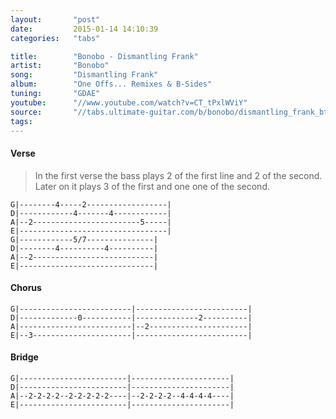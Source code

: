 ```yaml
---
layout:       "post"
date:         2015-01-14 14:10:39
categories:   "tabs"

title:        "Bonobo - Dismantling Frank"
artist:       "Bonobo"
song:         "Dismantling Frank"
album:        "One Offs... Remixes & B-Sides"
tuning:       "GDAE"
youtube:      "//www.youtube.com/watch?v=CT_tPxlWViY"
source:       "//tabs.ultimate-guitar.com/b/bonobo/dismantling_frank_btab_1406439id_29072013date.htm"
tags:         
---
```


#### Verse

> In the first verse the bass plays 2 of the first line and 2 of the second. Later on it 
plays 3 of the first and one one of the second.

```
G|--------4-----2------------------|
D|------------4-------4------------|
A|--2------------------------5-----|
E|---------------------------------|
G|------------5/7---------------|
D|--------4----------4----------|
A|--2---------------------------|
E|------------------------------|
```

#### Chorus
```
G|-------------------------|-------------------------|
D|-------------0-----------|--------------2----------|
A|-------------------------|--2----------------------|
E|--3----------------------|-------------------------|
```

#### Bridge
```
G|------------------------|----------------------|
D|------------------------|----------------------|
A|--2-2-2-2--2-2-2-2-2----|--2-2-2-2--4-4-4-4----|
E|------------------------|----------------------|
```